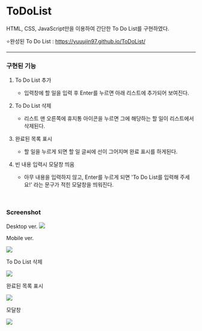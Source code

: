# ToDoList

HTML, CSS, JavaScript만을 이용하여 간단한 To Do List를 구현하였다.

⭐완성된 To Do List : https://yuuujin97.github.io/ToDoList/

---

### 구현된 기능

1. To Do List 추가

   - 입력창에 할 일을 입력 후 Enter를 누르면 아래 리스트에 추가되어 보여진다.

2. To Do List 삭제

   - 리스트 맨 오른쪽에 휴지통 아이콘을 누르면 그에 해당하는 할 일이 리스트에서 삭제된다.

3. 완료된 목록 표시

   - 할 일을 누르게 되면 할 일 글씨에 선이 그어지며 완료 표시를 하게된다.

4. 빈 내용 입력시 모달창 띄움
   - 아무 내용을 입력하지 않고, Enter를 누르게 되면 'To Do List를 입력해 주세요!' 라는 문구가 적힌 모달창을 띄워진다.

<br>

### Screenshot

Desktop ver.
![](./screenshot/desktop.png)

Mobile ver.

![](./screenshot/mobile.png)

To Do List 삭제

![](./screenshot/delete.png)

완료된 목록 표시

![](./screenshot/done.png)

모달창

![](./screenshot/modal.png)
